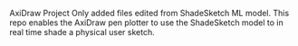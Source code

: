 AxiDraw Project
Only added files edited from ShadeSketch ML model. This repo enables the AxiDraw pen plotter to use the ShadeSketch model to in real time shade a physical user sketch.
